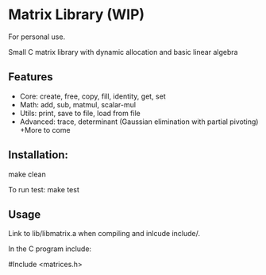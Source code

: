 # Matrix Library (WIP)
For personal use.

Small C matrix library with dynamic allocation and basic linear algebra

## Features
- Core: create, free, copy, fill, identity, get, set
- Math: add, sub, matmul, scalar-mul
- Utils: print, save to file, load from file
- Advanced: trace, determinant (Gaussian elimination with partial pivoting)
+More to come

## Installation: 
make clean

To run test:
make test

## Usage
Link to lib/libmatrix.a when compiling and inlcude include/.

In the C program include:

#Include <matrices.h>
